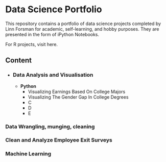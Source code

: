 # Data Science Portfolio
This repository contains a portfolio of data science projects completed by Linn Forsman for academic, self-learning, and hobby purposes. They are presented in the form of iPython Notebooks. 

For R projects, visit here.

## Content
- ### Data Analysis and Visualisation
	- __Python__
		- Visualizing Earnings Based On College Majors
		- Visualizing The Gender Gap In College Degrees
		- C
		- D
		- E
		
### Data Wrangling, munging, cleaning
### Clean and Analyze Employee Exit Surveys
### Machine Learning
